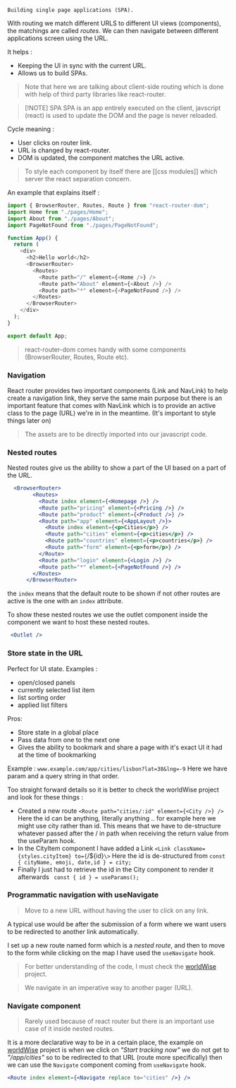 `Building single page applications (SPA).`


With routing we match different URLS to different UI views (components), the matchings are called *routes*.  We can then navigate between different applications screen using the URL. 

It helps : 

- Keeping the UI in sync with the current URL. 
-  Allows us to build SPAs. 

> Note that here we are talking about client-side routing which is done with help of third party libraries like react-router. 

> [!NOTE] SPA
> SPA is an app entirely executed on the client, javscript (react) is used to update the DOM and the page is never reloaded. 

Cycle meaning : 

- User clicks on router link.
- URL is changed by react-router.
- DOM is updated, the component matches the URL active. 

> To style each component by itself there are [[css modules]]  which server the react separation concern. 

An example that explains itself : 

```javascript
import { BrowserRouter, Routes, Route } from "react-router-dom";
import Home from "./pages/Home";
import About from "./pages/About";
import PageNotFound from "./pages/PageNotFound";

function App() {
  return (
    <div>
      <h2>Hello world</h2>
      <BrowserRouter>
        <Routes>
          <Route path="/" element={<Home />} />
          <Route path="About" element={<About />} />
          <Route path="*" element={<PageNotFound />} />
        </Routes>
      </BrowserRouter>
    </div>
  );
}

export default App;
```

> react-router-dom comes handy with some components (BrowserRouter, Routes, Route etc). 

### Navigation 

React router provides two important components (Link and NavLink) to help create a navigation link, they serve the same main purpose but there is an important feature that comes with NavLink which is to provide an active class to the page (URL) we're in in the meantime. (It's important to style things later on)

> The assets are to be directly imported into our javascript code.

### Nested routes 

Nested routes give us the ability to show a part of the UI based on a part of the URL.

```jsx
  <BrowserRouter>
        <Routes>
          <Route index element={<Homepage />} />
          <Route path="pricing" element={<Pricing />} />
          <Route path="product" element={<Product />} />
          <Route path="app" element={<AppLayout />}>
            <Route index element={<p>Cities</p>} />
            <Route path="cities" element={<p>cities</p>} />
            <Route path="countries" element={<p>countries</p>} />
            <Route path="form" element={<p>form</p>} />
          </Route>
          <Route path="login" element={<Login />} />
          <Route path="*" element={<PageNotFound />} />
        </Routes>
      </BrowserRouter>
```

the `index` means that the default route to be shown if not other routes are active is the one with an `index` attribute. 

To show these nested routes we use the outlet component inside the component we want to host these nested routes.

```jsx
 <Outlet />
```

### Store state in the URL 

Perfect for UI state.
Examples : 

- open/closed panels
- currently selected list item
- list sorting order
- applied list filters 

Pros: 

- Store state in a global place
- Pass data from one to the next one
- Gives the ability to bookmark and share a page with it's exact UI it had at the time of bookmarking

Example : `www.example.com/app/cities/lisbon?lat=38&lng=-9` 
Here we have param and a query string in that order.

Too straight forward details so it is better to check the worldWise project and look for these things : 

- Created a new route `<Route path="cities/:id" element={<City />} />` 
  Here the id can be anything, literally anything .. for example here we might use city rather than id. This means that we have to de-structure whatever passed after the / in path when receiving the return value from the useParam hook.
- In the CityItem component I have added a Link `<Link className={styles.cityItem} to={`/${id}`\>` 
  Here the id is de-structured from `const { cityName, emoji, date,id } = city;`  
- Finally I just had to retrieve the id in the City component to render it afterwards 
  ` const { id } = useParams();`


### Programmatic navigation with useNavigate

> Move to a new URL without having the user to click on any link.

A typical use would be after the submission of a form where we want users to be redirected to another link automatically. 

I set up a new route named form which is a _nested route_,  and then to move to the form while clicking on the map I have used the `useNavigate` hook. 

> For better understanding of the code, I must check the [worldWise](https://github.com/oldsoulofmo/worldWise) project. 

> We navigate in an imperative way to another pager (URL).


### Navigate component 

> Rarely used because of react router but there is an important use case of it inside nested routes.

It is a more declarative way to be in a certain place, the example on [worldWise](https://github.com/oldsoulofmo/worldWise) project is when we click on _"Start tracking now"_ we do not get to _"/app/cities"_ so to be redirected to that URL (route more specifically) then we can use the `Navigate` component coming from `useNavigate` hook. 


```jsx
<Route index element={<Navigate replace to="cities" />} />
```


